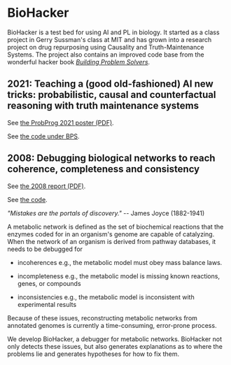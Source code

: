 # BioHacker

BioHacker is a test bed for using AI and PL in biology. It started as a class project in Gerry Sussman's class at MIT and has grown into a research project on drug repurposing using Causality and Truth-Maintenance Systems. The project also contains an improved code base from the wonderful hacker book _[Building Problem Solvers](BPS)_.

## 2021: Teaching a (good old-fashioned) AI new tricks: probabilistic, causal and counterfactual reasoning with truth maintenance systems

See [the ProbProg 2021 poster (PDF)](https://probprog.cc/assets/posters/wed/28.pdf).

See [the code under BPS](https://github.com/namin/biohacker/tree/master/BPS#causality-toc).

## 2008: Debugging biological networks to reach coherence, completeness and consistency

See [the 2008 report (PDF)](http://lampwww.epfl.ch/~amin/doc/biohacker.pdf).

See [the code](https://github.com/namin/biohacker/tree/master/network-debugger).

_"Mistakes are the portals of discovery."_ -- James Joyce (1882-1941)

A metabolic network is defined as the set of biochemical reactions that the enzymes coded for in an organism's genome are capable of catalyzing. When the network of an organism is derived from pathway databases, it needs to be debugged for

* incoherences
  e.g., the metabolic model must obey mass balance laws.

* incompleteness
  e.g., the metabolic model is missing known reactions, genes, or compounds

* inconsistencies
  e.g., the metabolic model is inconsistent with experimental results

Because of these issues, reconstructing metabolic networks from annotated genomes is currently a time-consuming, error-prone process.

We develop BioHacker, a debugger for metabolic networks. BioHacker not only detects these issues, but also generates explanations as to where the problems lie and generates hypotheses for how to fix them.
